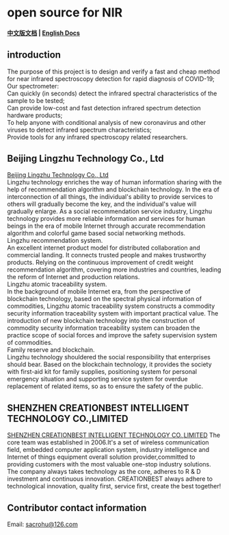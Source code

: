 # open source for NIR

#### [中文版文档](https://github.com/sacrohu/NIRDevelopment/blob/master/README-cn.md)   |   [English Docs](https://github.com/sacrohu/NIRDevelopment/blob/master/README.md)

## introduction
The purpose of this project is to design and verify a fast and cheap method for near infrared spectroscopy detection for rapid diagnosis of COVID-19;   
Our spectrometer:    
Can quickly (in seconds) detect the infrared spectral characteristics of the sample to be tested;    
Can provide low-cost and fast detection infrared spectrum detection hardware products;   
To help anyone with conditional analysis of new coronavirus and other viruses to detect infrared spectrum characteristics;   
Provide tools for any infrared spectroscopy related researchers.   

## Beijing Lingzhu Technology Co., Ltd
[Beijing Lingzhu Technology Co., Ltd](http://www.ofworld.com/)   
Lingzhu technology enriches the way of human information sharing with the help of recommendation algorithm and blockchain technology. In the era of interconnection of all things, the individual's ability to provide services to others will gradually become the key, and the individual's value will gradually enlarge. As a social recommendation service industry, Lingzhu technology provides more reliable information and services for human beings in the era of mobile Internet through accurate recommendation algorithm and colorful game based social networking methods.   
Lingzhu recommendation system.    
An excellent internet product model for distributed collaboration and commercial landing. It connects trusted people and makes trustworthy products. Relying on the continuous improvement of credit weight recommendation algorithm, covering more industries and countries, leading the reform of Internet and production relations.   
Lingzhu atomic traceability system.    
In the background of mobile Internet era, from the perspective of blockchain technology, based on the spectral physical information of commodities, Lingzhu atomic traceability system constructs a commodity security information traceability system with important practical value. The introduction of new blockchain technology into the construction of commodity security information traceability system can broaden the practice scope of social forces and improve the safety supervision system of commodities.   
Family reserve and blockchain.    
Lingzhu technology shouldered the social responsibility that enterprises should bear. Based on the blockchain technology, it provides the society with first-aid kit for family supplies, positioning system for personal emergency situation and supporting service system for overdue replacement of related items, so as to ensure the safety of the public.   

## SHENZHEN CREATIONBEST INTELLIGENT TECHNOLOGY CO.,LIMITED 
[SHENZHEN CREATIONBEST INTELLIGENT TECHNOLOGY CO.,LIMITED](http://www.createbest.com.cn/) 
The core team was established in 2006.It's a set of wireless communication field, embedded computer application system, industry intelligence and Internet of things equipment overall solution provider,committed to providing customers with the most valuable one-stop industry solutions.   
The company always takes technology as the core, adheres to R & D investment and continuous innovation. CREATIONBEST always adhere to technological innovation, quality first, service first, create the best together!   

## Contributor contact information
Email:  sacrohu@126.com